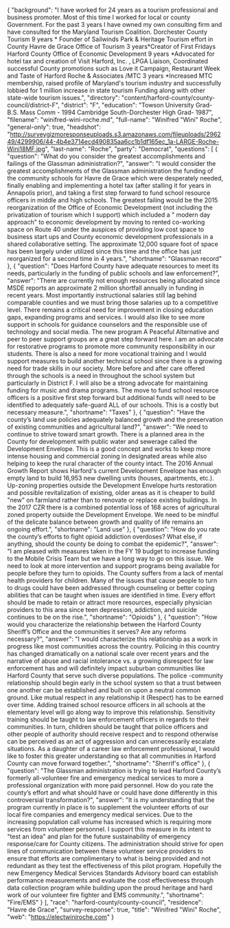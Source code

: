 {
  "background": "I have worked for 24 years as a tourism professional and business promoter. Most of this time I worked for local or county Government. For the past 3 years I have owned my own consulting firm and have consulted for the Maryland Tourism Coalition.   Dorchester County Tourism 9 years    * Founder of Sailwinds Park & Heritage Tourism effort in County Havre de Grace Office of Tourism 3 years*Creator of First Fridays Harford County Office of Economic Development 9 years  *Advocated for hotel tax and creation of Visit Harford, Inc. , LPGA Liaison, Coordinated successful County promotions such as Love it Campaign, Restaurant Week and Taste of Harford  Roche & Associates /MTC 3 years *Increased MTC membership,  raised profile of Maryland's tourism industry  and successfully lobbied for 1 million increase in state tourism Funding along with other state-wide tourism issues.",
  "directory": "content/harford-county/county-council/district-F",
  "district": "F",
  "education": "Towson University Grad- B.S.  Mass Comm - 1994   Cambridge South-Dorchester  High Grad- 1987",
  "filename": "winifred-wini-roche.md",
  "full-name": "Winifred \"Wini\" Roche",
  "general-only": true,
  "headshot": "http://surveygizmoresponseuploads.s3.amazonaws.com/fileuploads/296249/4299906/44-4b4e3714ecd490835aa6cc1b1df165ec_1a-LARGE-Roche-Wini18MF.jpg",
  "last-name": "Roche",
  "party": "Democrat",
  "questions": [
    {
      "question": "What do you consider the greatest accomplishments and failings of the Glassman administration?",
      "answer": "I would consider the greatest accomplishments of the Glassman administration the funding of the community schools for Havre de Grace which were desperately needed, finally enabling and implementing a hotel tax (after stalling it for years in Annapolis prior), and  taking a first step forward to fund school resource officers in middle and high schools.   The greatest failing would be the 2015 reorganization of the Office of Economic Development (not including the privatization of tourism which I support)  which included a   \" modern day approach\" to economic development by moving to rented  co-working space on Route 40 under the auspices of providing low cost space to  business start ups and County economic development professionals in a shared collaborative setting. The  approximate 12,000 square foot of space has been largely under utilized since this time and the office has just reorganized for a second time in 4 years.",
      "shortname": "Glassman record"
    },
    {
      "question": "Does Harford County have adequate resources to meet its needs, particularly in the funding of public schools and law enforcement?",
      "answer": "There are currently not enough resources being allocated since MSDE reports an approximate 2 million shortfall annually in funding in recent years. Most importantly instructional salaries still lag behind comparable counties and we must bring those salaries up to a competitive level.  There remains a critical need for improvement in closing education gaps, expanding programs and services.   I would also like to see more support in schools for guidance counselors and the responsible use of technology and social media. The new program A Peaceful Alternative and peer to peer support groups are  a great step forward here.  I am an advocate for restorative programs to promote more community responsibility in our students. There is also a need for more vocational training and I would  support measures to build another technical school since there is a growing need for trade skills in our society.   More before and after care offered through the schools is a need in throughout the school system but particularly in District F.    I will also be a strong advocate for maintaining funding for music and drama programs. The move to fund school resource officers is a positive first step forward but additional funds will need to be identified to  adequately safe-guard ALL of our schools. This is a costly but necessary measure.",
      "shortname": "Taxes"
    },
    {
      "question": "Have the county’s land use policies adequately balanced growth and the preservation of existing communities and agricultural land?",
      "answer": "We need to continue to strive toward smart growth. There is a planned area in the County for development with public water and sewerage called the Development Envelope. This is a good concept and works to keep more intense housing and commercial zoning in designated areas while also helping to keep the rural character of the county intact. The 2016 Annual Growth Report shows Harford's current Development Envelope has enough empty land to build 16,953 new dwelling units (houses, apartments, etc.).  Up-zoning properties outside the Development Envelope hurts restoration and possible revitalization of existing, older areas as it is cheaper to build \"new\" on farmland rather than to renovate or replace existing buildings. In the 2017 CZR there is a combined potential loss of 168 acres of agricultural zoned property outside the Development Envelope.  We need to be mindful of the delicate balance between growth and quality of life remains an ongoing effort.",
      "shortname": "Land use"
    },
    {
      "question": "How do you rate the county’s efforts to fight opioid addiction overdoses? What else, if anything, should the county be doing to combat the epidemic?",
      "answer": "I am pleased with measures taken in the FY 19 budget to increase funding to the Mobile Crisis Team but we have a long way to go on this issue. We need to look at more intervention and support programs being available for people before they turn to opioids.  The County suffers from a lack of mental health providers for children. Many of the issues that cause people to turn to drugs could have been addressed through counseling or better coping abilities that can be taught when issues are identified in time. Every effort should be made to retain or attract more resources, especially physician providers to this area since teen depression, addiction, and suicide continues to be on the rise.",
      "shortname": "Opioids"
    },
    {
      "question": "How would you characterize the relationship between the Harford County Sheriff’s Office and the communities it serves? Are any reforms necessary?",
      "answer": "I would characterize this relationship as a work in progress like most communities across the country. Policing in this country has changed dramatically on a national scale over recent years and the narrative of abuse and racial intolerance vs. a growing disrespect for law enforcement  has and will definitely impact suburban communities like Harford County that serve such diverse populations.  The police -community relationship should begin early in the school system so that a trust between one another can be established and built on upon a neutral common ground. Like mutual respect in any relationship it (Respect) has to be earned over time. Adding trained school resource officers in all schools at the elementary level will go along way to improve this relationship. Sensitivity training should be taught to  law enforcement officers in regards to their communities. In turn, children should be taught that police officers and other people of authority should receive respect and to respond otherwise can be perceived as an act of aggression and can unnecessarily escalate situations.  As a daughter of a career law enforcement professional, I would like to foster this greater understanding so that all communities in Harford County can move forward together.",
      "shortname": "Sherrif's office"
    },
    {
      "question": "The Glassman administration is trying to lead Harford County’s formerly all-volunteer fire and emergency medical services to more a professional organization with more paid personnel. How do you rate the county’s effort and what should have or could have done differently in this controversial transformation?",
      "answer": "It is my understanding that the program currently in place is to supplement the volunteer efforts of our local fire companies and emergency medical services. Due to the increasing population call volume has increased which is requiring more services from volunteer personnel. I support this measure in its intent to \"test an idea\" and plan for the future sustainability of emergency response/care for County citizens.  The administration should strive for open lines of communication between these volunteer service providers to ensure that efforts are complimentary to what is being provided and not redundant as they test the effectiveness  of this  pilot program. Hopefully the new Emergency Medical Services Standards Advisory board  can establish performance measurements and evaluate  the cost effectiveness through data collection program while building upon the proud heritage and hard work  of our volunteer fire fighter and EMS community.",
      "shortname": "Fire/EMS"
    }
  ],
  "race": "harford-county/county-council",
  "residence": "Havre de Grace",
  "survey-response": true,
  "title": "Winifred \"Wini\" Roche",
  "web": "https://electwiniroche.com"
}
